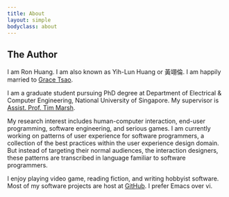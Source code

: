 ```yaml
---
title: About
layout: simple
bodyclass: about
---
```


## The Author

I am Ron Huang. I am also known as Yih-Lun Huang or 黃翊倫. I am
happily married to [Grace Tsao](http://grace.hng.tw/).

I am a graduate student pursuing PhD degree at Department of
Electrical & Computer Engineering, National University of
Singapore. My supervisor is [Assist. Prof. Tim
Marsh](http://ap3.fas.nus.edu.sg/fass/cnmmt/).

My research interest includes human-computer interaction, end-user
programming, software engineering, and serious games. I am currently
working on patterns of user experience for software programmers, a
collection of the best practices within the user experience design
domain. But instead of targeting their normal audiences, the
interaction designers, these patterns are transcribed in language
familiar to software programmers.

I enjoy playing video game, reading fiction, and writing hobbyist
software. Most of my software projects are host at
[GitHub](http://github.com/ronhuang). I prefer Emacs over vi.
